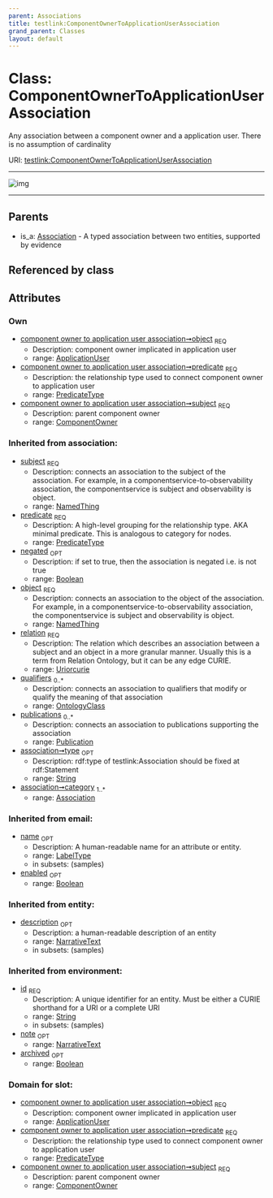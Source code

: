 ```yaml
---
parent: Associations
title: testlink:ComponentOwnerToApplicationUserAssociation
grand_parent: Classes
layout: default
---
```


# Class: ComponentOwnerToApplicationUserAssociation


Any association between a component owner and a application user. There is no assumption of cardinality

URI: [testlink:ComponentOwnerToApplicationUserAssociation](https://w3id.org/testlink/vocab/ComponentOwnerToApplicationUserAssociation)


---

![img](http://yuml.me/diagram/nofunky;dir:TB/class/[Publication],[OntologyClass],[ApplicationUser]%3Cobject%201..1-%20[ComponentOwnerToApplicationUserAssociation%7Cpredicate:predicate_type;negated(i):boolean%20%3F;relation(i):uriorcurie;type(i):string%20%3F;id(i):string;name(i):label_type%20%3F;enabled(i):boolean%20%3F;archived(i):boolean%20%3F;description(i):narrative_text%20%3F;note(i):narrative_text%20%3F],[ComponentOwner]%3Csubject%201..1-%20[ComponentOwnerToApplicationUserAssociation],[Association]%5E-[ComponentOwnerToApplicationUserAssociation],[ComponentOwner],[Association],[ApplicationUser])

---


## Parents

 *  is_a: [Association](Association.md) - A typed association between two entities, supported by evidence

## Referenced by class


## Attributes


### Own

 * [component owner to application user association➞object](component_owner_to_application_user_association_object.md)  <sub>REQ</sub>
    * Description: component owner implicated in application user
    * range: [ApplicationUser](ApplicationUser.md)
 * [component owner to application user association➞predicate](component_owner_to_application_user_association_predicate.md)  <sub>REQ</sub>
    * Description: the relationship type used to connect component owner to application user
    * range: [PredicateType](types/PredicateType.md)
 * [component owner to application user association➞subject](component_owner_to_application_user_association_subject.md)  <sub>REQ</sub>
    * Description: parent component owner
    * range: [ComponentOwner](ComponentOwner.md)

### Inherited from association:

 * [subject](subject.md)  <sub>REQ</sub>
    * Description: connects an association to the subject of the association. For example, in a componentservice-to-observability association, the componentservice is subject and observability is object.
    * range: [NamedThing](NamedThing.md)
 * [predicate](predicate.md)  <sub>REQ</sub>
    * Description: A high-level grouping for the relationship type. AKA minimal predicate. This is analogous to category for nodes.
    * range: [PredicateType](types/PredicateType.md)
 * [negated](negated.md)  <sub>OPT</sub>
    * Description: if set to true, then the association is negated i.e. is not true
    * range: [Boolean](types/Boolean.md)
 * [object](object.md)  <sub>REQ</sub>
    * Description: connects an association to the object of the association. For example, in a componentservice-to-observability association, the componentservice is subject and observability is object.
    * range: [NamedThing](NamedThing.md)
 * [relation](relation.md)  <sub>REQ</sub>
    * Description: The relation which describes an association between a subject and an object in a more granular manner. Usually this is a term from Relation Ontology, but it can be any edge CURIE.
    * range: [Uriorcurie](types/Uriorcurie.md)
 * [qualifiers](qualifiers.md)  <sub>0..*</sub>
    * Description: connects an association to qualifiers that modify or qualify the meaning of that association
    * range: [OntologyClass](OntologyClass.md)
 * [publications](publications.md)  <sub>0..*</sub>
    * Description: connects an association to publications supporting the association
    * range: [Publication](Publication.md)
 * [association➞type](association_type.md)  <sub>OPT</sub>
    * Description: rdf:type of testlink:Association should be fixed at rdf:Statement
    * range: [String](types/String.md)
 * [association➞category](association_category.md)  <sub>1..*</sub>
    * range: [Association](Association.md)

### Inherited from email:

 * [name](name.md)  <sub>OPT</sub>
    * Description: A human-readable name for an attribute or entity.
    * range: [LabelType](types/LabelType.md)
    * in subsets: (samples)
 * [enabled](enabled.md)  <sub>OPT</sub>
    * range: [Boolean](types/Boolean.md)

### Inherited from entity:

 * [description](description.md)  <sub>OPT</sub>
    * Description: a human-readable description of an entity
    * range: [NarrativeText](types/NarrativeText.md)
    * in subsets: (samples)

### Inherited from environment:

 * [id](id.md)  <sub>REQ</sub>
    * Description: A unique identifier for an entity. Must be either a CURIE shorthand for a URI or a complete URI
    * range: [String](types/String.md)
    * in subsets: (samples)
 * [note](note.md)  <sub>OPT</sub>
    * range: [NarrativeText](types/NarrativeText.md)
 * [archived](archived.md)  <sub>OPT</sub>
    * range: [Boolean](types/Boolean.md)

### Domain for slot:

 * [component owner to application user association➞object](component_owner_to_application_user_association_object.md)  <sub>REQ</sub>
    * Description: component owner implicated in application user
    * range: [ApplicationUser](ApplicationUser.md)
 * [component owner to application user association➞predicate](component_owner_to_application_user_association_predicate.md)  <sub>REQ</sub>
    * Description: the relationship type used to connect component owner to application user
    * range: [PredicateType](types/PredicateType.md)
 * [component owner to application user association➞subject](component_owner_to_application_user_association_subject.md)  <sub>REQ</sub>
    * Description: parent component owner
    * range: [ComponentOwner](ComponentOwner.md)
